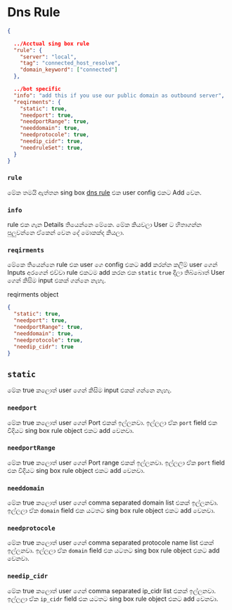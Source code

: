 # Dns Rule

```json
{

  ../Acctual sing box rule
  "rule": {
    "server": "local",
    "tag": "connected_host_resolve",
    "domain_keyword": ["connected"]
  },

  ../bot specific
  "info": "add this if you use our public domain as outbound server",
  "reqirments": {
    "static": true,
    "needport": true,
    "needportRange": true,
    "needdomain": true,
    "needprotocole": true,
    "needip_cidr": true,
    "needruleSet": true,
  }
}
```

### **`rule`**

මේක තමයි ඇත්තන sing box [dns rule](https://sing-box.sagernet.org/configuration/dns/rule/) එක user config එකට Add වෙන.

### **`info`**

rule එක ගැන Details තියෙන්නෙ මේකෙ. මේක කියවලා User ට හිතාගන්න පුලුවන්නෙ ඒකෙන් වෙන දේ මොකක්ද කියලා.

### **`reqirments`**

මේකෙ තියෙන්නෙ rule එක user ගෙ config එකට add කරන්න කලිම් user ගෙන් Inputs අරගෙන් එව්වා rule එකටම add කරන එක `static` `true` දීලා තිබ්බොත් User ගෙන් කිසිම input එකක් ගන්නෙ නැහැ.

reqirments object

```json
{
  "static": true,
  "needport": true,
  "needportRange": true,
  "needdomain": true,
  "needprotocole": true,
  "needip_cidr": true
}
```

## **`static`**

මේක true කලොත් user ගෙන් කිසිම input එකක් ගන්නෙ නැහැ.

### **`needport`**

මේක true කලොත් user ගෙන් Port එකක් ඉල්ලනවා. ඉල්ලලා ඒක `port` field එක විදියට sing box rule object එකට add වෙනවා.

### **`needportRange`**

මේක true කලොත් user ගෙන් Port range එකක් ඉල්ලනවා. ඉල්ලලා ඒක `port` field එක විදියට sing box rule object එකට add වෙනවා.

### **`needdomain`**

මේක true කලොත් user ගෙන් comma separated domain list එකක් ඉල්ලනවා. ඉල්ලලා ඒක `domain` field එක යටතට sing box rule object එකට add වෙනවා.

### **`needprotocole`**

මේක true කලොත් user ගෙන් comma separated protocole name list එකක් ඉල්ලනවා. ඉල්ලලා ඒක `domain` field එක යටතට sing box rule object එකට add වෙනවා.

### **`needip_cidr`**

මේක true කලොත් user ගෙන් comma separated ip_cidr list එකක් ඉල්ලනවා. ඉල්ලලා ඒක `ip_cidr` field එක යටතට sing box rule object එකට add වෙනවා.
